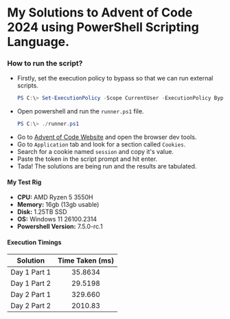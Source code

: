 # My Solutions to Advent of Code 2024 using PowerShell Scripting Language.

### How to run the script?
- Firstly, set the execution policy to bypass so that we can run external scripts.
    ```powershell
    PS C:\> Set-ExecutionPolicy -Scope CurrentUser -ExecutionPolicy Bypass
    ```
- Open powershell and run the `runner.ps1` file.
    ```powershell
    PS C:\> ./runner.ps1
    ```
- Go to [Advent of Code Website](https://adventofcode.com/) and open the browser dev tools.
- Go to `Application` tab and look for a section called `Cookies`.
- Search for a cookie named `session` and copy it's value.
- Paste the token in the script prompt and hit enter.
- Tada! The solutions are being run and the results are tabulated.

#### My Test Rig
- **CPU:** AMD Ryzen 5 3550H
- **Memory:** 16gb (13gb usable)
- **Disk:** 1.25TB SSD
- **OS:** Windows 11 26100.2314
- **Powershell Version:** 7.5.0-rc.1

#### Execution Timings

| Solution        | Time Taken (ms) |
| :-------------: | :-------------: |
|Day 1 Part 1     | 35.8634         |
|Day 1 Part 2     | 29.5198         |
|Day 2 Part 1     | 329.660         |
|Day 2 Part 2     | 2010.83         |